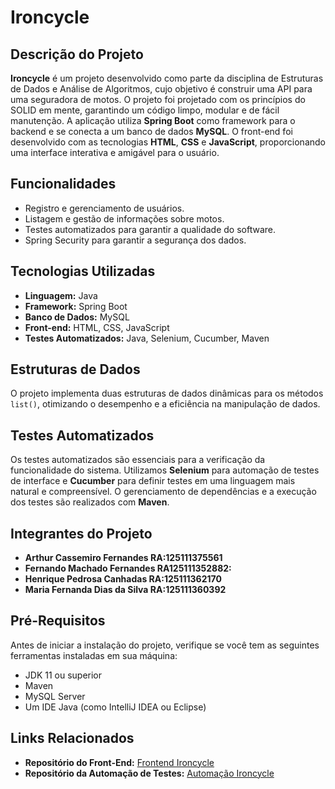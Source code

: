 # Ironcycle

## Descrição do Projeto

**Ironcycle** é um projeto desenvolvido como parte da disciplina de Estruturas de Dados e Análise de Algoritmos, cujo objetivo é construir uma API para uma seguradora de motos. O projeto foi projetado com os princípios do SOLID em mente, garantindo um código limpo, modular e de fácil manutenção. A aplicação utiliza **Spring Boot** como framework para o backend e se conecta a um banco de dados **MySQL**. O front-end foi desenvolvido com as tecnologias **HTML**, **CSS** e **JavaScript**, proporcionando uma interface interativa e amigável para o usuário.

## Funcionalidades

- Registro e gerenciamento de usuários.
- Listagem e gestão de informações sobre motos.
- Testes automatizados para garantir a qualidade do software.
- Spring Security para garantir a segurança dos dados.

## Tecnologias Utilizadas

- **Linguagem:** Java
- **Framework:** Spring Boot
- **Banco de Dados:** MySQL
- **Front-end:** HTML, CSS, JavaScript
- **Testes Automatizados:** Java, Selenium, Cucumber, Maven

## Estruturas de Dados

O projeto implementa duas estruturas de dados dinâmicas para os métodos `list()`, otimizando o desempenho e a eficiência na manipulação de dados.

## Testes Automatizados

Os testes automatizados são essenciais para a verificação da funcionalidade do sistema. Utilizamos **Selenium** para automação de testes de interface e **Cucumber** para definir testes em uma linguagem mais natural e compreensível. O gerenciamento de dependências e a execução dos testes são realizados com **Maven**.

## Integrantes do Projeto

- **Arthur Cassemiro Fernandes RA:125111375561**
- **Fernando Machado Fernandes RA125111352882:**
- **Henrique Pedrosa Canhadas RA:125111362170**
- **Maria Fernanda Dias da Silva RA:125111360392**

## Pré-Requisitos

Antes de iniciar a instalação do projeto, verifique se você tem as seguintes ferramentas instaladas em sua máquina:

- JDK 11 ou superior
- Maven
- MySQL Server
- Um IDE Java (como IntelliJ IDEA ou Eclipse)

## Links Relacionados

- **Repositório do Front-End:** [Frontend Ironcycle](https://github.com/FernandoMachado27/frontend-ironcycle-a3)  
- **Repositório da Automação de Testes:** [Automação Ironcycle](https://github.com/FernandoMachado27/automacao-ironcycle-a3)











